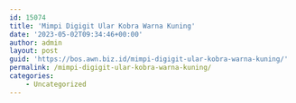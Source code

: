 ```yaml
---
id: 15074
title: 'Mimpi Digigit Ular Kobra Warna Kuning'
date: '2023-05-02T09:34:46+00:00'
author: admin
layout: post
guid: 'https://bos.awn.biz.id/mimpi-digigit-ular-kobra-warna-kuning/'
permalink: /mimpi-digigit-ular-kobra-warna-kuning/
categories:
    - Uncategorized
---
```


